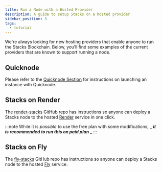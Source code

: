 ```yaml
---
title: Run a Node with a Hosted Provider
description: A guide to setup Stacks on a hosted provider
sidebar_position: 3
tags:
  - tutorial
---
```


We're always looking for new hosting providers that enable anyone to run the Stacks Blockchain.
Below, you'll find some examples of the current providers that are known to support running a node.

## Quicknode

Please refer to the [Quicknode Section](./quicknode) for instructions on launching an instance with Quicknode.

## Stacks on Render

The [render-stacks](https://github.com/stacksfoundation/render-stacks) GitHub repo has instructions so anyone can deploy a Stacks node to the hosted [Render](https://render.com) service in one click.

:::note
While it is _possible_ to use the free plan with some modifications, _ ***it is recommended to run this on paid plan*** _
:::

## Stacks on Fly

The [fly-stacks](https://github.com/stacksfoundation/fly-stacks) GitHub repo has instructions so anyone can deploy a Stacks node to the hosted [Fly](https://fly.io) service.
